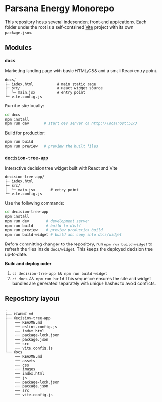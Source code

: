 # Parsana Energy Monorepo

This repository hosts several independent front‑end applications. Each
folder under the root is a self‑contained [Vite](https://vitejs.dev/) project
with its own `package.json`.

## Modules

### `docs`
Marketing landing page with basic HTML/CSS and a small React entry point.

```
docs/
├─ index.html           # main static page
├─ src/                 # React widget source
│  └─ main.jsx          # entry point
└─ vite.config.js
```

Run the site locally:

```bash
cd docs
npm install
npm run dev       # start dev server on http://localhost:5173
```

Build for production:

```bash
npm run build
npm run preview   # preview the built files
```

### `decision-tree-app`
Interactive decision tree widget built with React and Vite.

```
decision-tree-app/
├─ index.html
├─ src/
│  └─ main.jsx       # entry point
└─ vite.config.js
```

Use the following commands:

```bash
cd decision-tree-app
npm install
npm run dev        # development server
npm run build      # build to dist/
npm run preview    # preview production build
npm run build-widget # build and copy into docs/widget
```

Before committing changes to the repository, run `npm run build-widget`
to refresh the files inside `docs/widget`. This keeps the deployed
decision tree up‑to‑date.

**Build and deploy order**
1. `cd decision-tree-app && npm run build-widget`
2. `cd docs && npm run build`
This sequence ensures the site and widget bundles are generated
separately with unique hashes to avoid conflicts.

## Repository layout

```
.
├── README.md
├── decision-tree-app
│   ├── README.md
│   ├── eslint.config.js
│   ├── index.html
│   ├── package-lock.json
│   ├── package.json
│   ├── src
│   └── vite.config.js
└── docs
    ├── README.md
    ├── assets
    ├── css
    ├── images
    ├── index.html
    ├── js
    ├── package-lock.json
    ├── package.json
    ├── src
    └── vite.config.js
```
